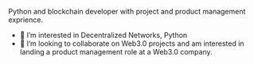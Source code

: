 Python and blockchain developer with project and product management exprience.

- 👀 I’m interested in Decentralized Networks, Python
- 💞️ I’m looking to collaborate on Web3.0 projects and am interested in landing a product management role at a Web3.0 company. 



